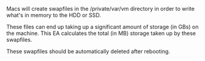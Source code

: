 Macs will create swapfiles in the /private/var/vm directory in order to write what's in memory to the HDD or SSD.

These files can end up taking up a significant amount of storage (in GBs) on the machine.  This EA calculates the total (in MB) storage taken up by these swapfiles.

These swapfiles should be automatically deleted after rebooting.
